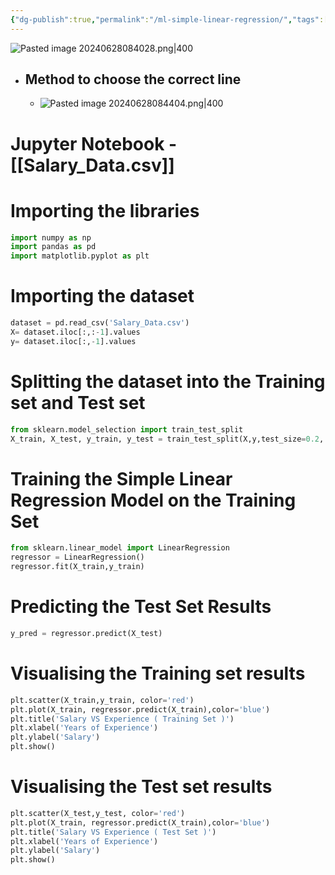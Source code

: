 ```yaml
---
{"dg-publish":true,"permalink":"/ml-simple-linear-regression/","tags":["notes"],"created":"2024-09-14T14:53:22.908+05:30","updated":"2024-07-06T19:49:36.974+05:30"}
---
```


![Pasted image 20240628084028.png|400](/img/user/Attachments/Pasted%20image%2020240628084028.png)
- ## Method to choose the correct line
	- ![Pasted image 20240628084404.png|400](/img/user/Attachments/Pasted%20image%2020240628084404.png)

# Jupyter Notebook - [[Salary_Data.csv]]
# Importing the libraries
```py
import numpy as np
import pandas as pd
import matplotlib.pyplot as plt
```
# Importing the dataset
```py
dataset = pd.read_csv('Salary_Data.csv')
X= dataset.iloc[:,:-1].values
y= dataset.iloc[:,-1].values
```
# Splitting the dataset into the Training set and Test set
```py
from sklearn.model_selection import train_test_split
X_train, X_test, y_train, y_test = train_test_split(X,y,test_size=0.2, random_state=0)
```
# Training the Simple Linear Regression Model on the Training Set
```py
from sklearn.linear_model import LinearRegression
regressor = LinearRegression()
regressor.fit(X_train,y_train)
```
# Predicting the Test Set Results
```py
y_pred = regressor.predict(X_test)
```
# Visualising the Training set results
```py
plt.scatter(X_train,y_train, color='red')
plt.plot(X_train, regressor.predict(X_train),color='blue')
plt.title('Salary VS Experience ( Training Set )')
plt.xlabel('Years of Experience')
plt.ylabel('Salary')
plt.show()
```
# Visualising the Test set results
```py
plt.scatter(X_test,y_test, color='red')
plt.plot(X_train, regressor.predict(X_train),color='blue')
plt.title('Salary VS Experience ( Test Set )')
plt.xlabel('Years of Experience')
plt.ylabel('Salary')
plt.show()
```